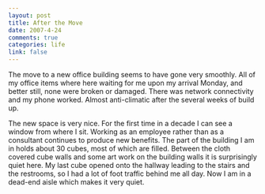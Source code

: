 ```yaml
--- 
layout: post
title: After the Move
date: 2007-4-24
comments: true
categories: life
link: false
---
```

The move to a new office building seems to have gone very smoothly.  All of my office items where here waiting for me upon my arrival Monday, and better still, none were broken or damaged.  There was network connectivity and my phone worked.  Almost anti-climatic after the several weeks of build up.

The new space is very nice.  For the first time in a decade I can see a window from where I sit.  Working as an employee rather than as a consultant continues to produce new benefits.  The part of the building I am in holds about 30 cubes, most of which are filled.  Between the cloth covered cube walls and some art work on the building walls it is surprisingly quiet here.  My last cube opened onto the hallway leading to the stairs and the restrooms, so I had a lot of foot traffic behind me all day.  Now I am in a dead-end aisle which makes it very quiet.
